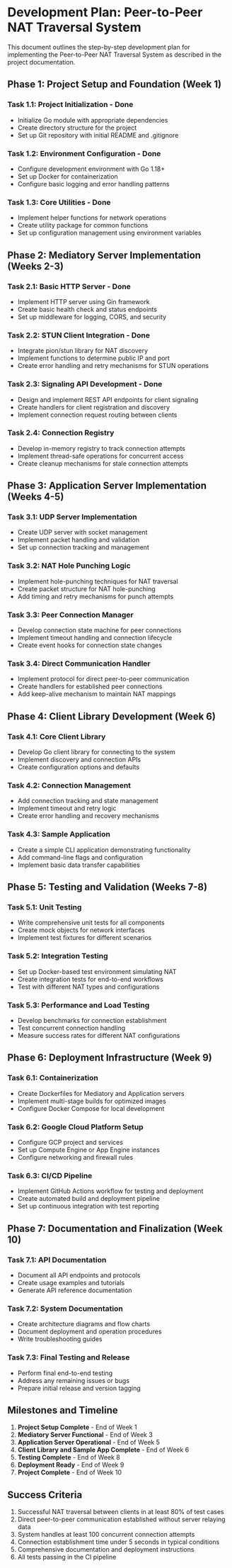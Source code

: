 # Development Plan: Peer-to-Peer NAT Traversal System

This document outlines the step-by-step development plan for implementing the Peer-to-Peer NAT Traversal System as described in the project documentation.

## Phase 1: Project Setup and Foundation (Week 1)

### Task 1.1: Project Initialization - Done
- Initialize Go module with appropriate dependencies
- Create directory structure for the project
- Set up Git repository with initial README and .gitignore

### Task 1.2: Environment Configuration - Done
- Configure development environment with Go 1.18+
- Set up Docker for containerization
- Configure basic logging and error handling patterns

### Task 1.3: Core Utilities - Done
- Implement helper functions for network operations
- Create utility package for common functions
- Set up configuration management using environment variables

## Phase 2: Mediatory Server Implementation (Weeks 2-3)

### Task 2.1: Basic HTTP Server - Done
- Implement HTTP server using Gin framework
- Create basic health check and status endpoints
- Set up middleware for logging, CORS, and security

### Task 2.2: STUN Client Integration - Done
- Integrate pion/stun library for NAT discovery
- Implement functions to determine public IP and port
- Create error handling and retry mechanisms for STUN operations

### Task 2.3: Signaling API Development - Done
- Design and implement REST API endpoints for client signaling
- Create handlers for client registration and discovery
- Implement connection request routing between clients

### Task 2.4: Connection Registry
- Develop in-memory registry to track connection attempts
- Implement thread-safe operations for concurrent access
- Create cleanup mechanisms for stale connection attempts

## Phase 3: Application Server Implementation (Weeks 4-5)

### Task 3.1: UDP Server Implementation
- Create UDP server with socket management
- Implement packet handling and validation
- Set up connection tracking and management

### Task 3.2: NAT Hole Punching Logic
- Implement hole-punching techniques for NAT traversal
- Create packet structure for NAT hole-punching
- Add timing and retry mechanisms for punch attempts

### Task 3.3: Peer Connection Manager
- Develop connection state machine for peer connections
- Implement timeout handling and connection lifecycle
- Create event hooks for connection state changes

### Task 3.4: Direct Communication Handler
- Implement protocol for direct peer-to-peer communication
- Create handlers for established peer connections
- Add keep-alive mechanism to maintain NAT mappings

## Phase 4: Client Library Development (Week 6)

### Task 4.1: Core Client Library
- Develop Go client library for connecting to the system
- Implement discovery and connection APIs
- Create configuration options and defaults

### Task 4.2: Connection Management
- Add connection tracking and state management
- Implement timeout and retry logic
- Create error handling and recovery mechanisms

### Task 4.3: Sample Application
- Create a simple CLI application demonstrating functionality
- Add command-line flags and configuration
- Implement basic data transfer capabilities

## Phase 5: Testing and Validation (Weeks 7-8)

### Task 5.1: Unit Testing
- Write comprehensive unit tests for all components
- Create mock objects for network interfaces
- Implement test fixtures for different scenarios

### Task 5.2: Integration Testing
- Set up Docker-based test environment simulating NAT
- Create integration tests for end-to-end workflows
- Test with different NAT types and configurations

### Task 5.3: Performance and Load Testing
- Develop benchmarks for connection establishment
- Test concurrent connection handling
- Measure success rates for different NAT configurations

## Phase 6: Deployment Infrastructure (Week 9)

### Task 6.1: Containerization
- Create Dockerfiles for Mediatory and Application servers
- Implement multi-stage builds for optimized images
- Configure Docker Compose for local development

### Task 6.2: Google Cloud Platform Setup
- Configure GCP project and services
- Set up Compute Engine or App Engine instances
- Configure networking and firewall rules

### Task 6.3: CI/CD Pipeline
- Implement GitHub Actions workflow for testing and deployment
- Create automated build and deployment pipeline
- Set up continuous integration with test reporting

## Phase 7: Documentation and Finalization (Week 10)

### Task 7.1: API Documentation
- Document all API endpoints and protocols
- Create usage examples and tutorials
- Generate API reference documentation

### Task 7.2: System Documentation
- Create architecture diagrams and flow charts
- Document deployment and operation procedures
- Write troubleshooting guides

### Task 7.3: Final Testing and Release
- Perform final end-to-end testing
- Address any remaining issues or bugs
- Prepare initial release and version tagging

## Milestones and Timeline

1. **Project Setup Complete** - End of Week 1
2. **Mediatory Server Functional** - End of Week 3
3. **Application Server Operational** - End of Week 5
4. **Client Library and Sample App Complete** - End of Week 6
5. **Testing Complete** - End of Week 8
6. **Deployment Ready** - End of Week 9
7. **Project Complete** - End of Week 10

## Success Criteria

1. Successful NAT traversal between clients in at least 80% of test cases
2. Direct peer-to-peer communication established without server relaying data
3. System handles at least 100 concurrent connection attempts
4. Connection establishment time under 5 seconds in typical conditions
5. Comprehensive documentation and deployment instructions
6. All tests passing in the CI pipeline